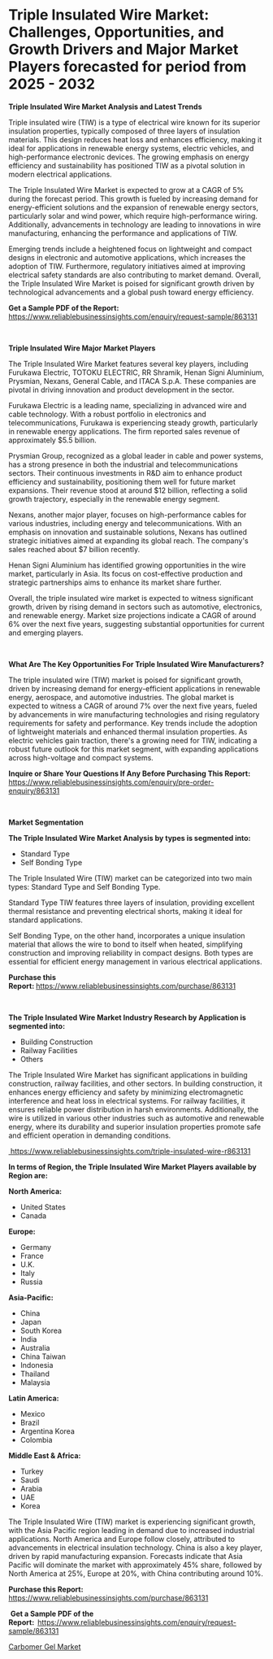 <p><h1>Triple Insulated Wire Market: Challenges, Opportunities, and Growth Drivers and Major Market Players forecasted for period from 2025 - 2032</h1></p><p><strong>Triple Insulated Wire Market Analysis and Latest Trends</strong></p>
<p><p>Triple insulated wire (TIW) is a type of electrical wire known for its superior insulation properties, typically composed of three layers of insulation materials. This design reduces heat loss and enhances efficiency, making it ideal for applications in renewable energy systems, electric vehicles, and high-performance electronic devices. The growing emphasis on energy efficiency and sustainability has positioned TIW as a pivotal solution in modern electrical applications.</p><p>The Triple Insulated Wire Market is expected to grow at a CAGR of 5% during the forecast period. This growth is fueled by increasing demand for energy-efficient solutions and the expansion of renewable energy sectors, particularly solar and wind power, which require high-performance wiring. Additionally, advancements in technology are leading to innovations in wire manufacturing, enhancing the performance and applications of TIW.</p><p>Emerging trends include a heightened focus on lightweight and compact designs in electronic and automotive applications, which increases the adoption of TIW. Furthermore, regulatory initiatives aimed at improving electrical safety standards are also contributing to market demand. Overall, the Triple Insulated Wire Market is poised for significant growth driven by technological advancements and a global push toward energy efficiency.</p></p>
<p><strong>Get a Sample PDF of the Report:&nbsp;</strong> <a href="https://www.reliablebusinessinsights.com/enquiry/request-sample/863131?utm_campaign=2268&utm_medium=2&utm_source=Github&utm_content=ia&utm_term=01042025&utm_id=triple-insulated-wire">https://www.reliablebusinessinsights.com/enquiry/request-sample/863131</a></p>
<p>&nbsp;</p>
<p><strong>Triple Insulated Wire Major Market Players</strong></p>
<p><p>The Triple Insulated Wire Market features several key players, including Furukawa Electric, TOTOKU ELECTRIC, RR Shramik, Henan Signi Aluminium, Prysmian, Nexans, General Cable, and ITACA S.p.A. These companies are pivotal in driving innovation and product development in the sector.</p><p>Furukawa Electric is a leading name, specializing in advanced wire and cable technology. With a robust portfolio in electronics and telecommunications, Furukawa is experiencing steady growth, particularly in renewable energy applications. The firm reported sales revenue of approximately $5.5 billion.</p><p>Prysmian Group, recognized as a global leader in cable and power systems, has a strong presence in both the industrial and telecommunications sectors. Their continuous investments in R&D aim to enhance product efficiency and sustainability, positioning them well for future market expansions. Their revenue stood at around $12 billion, reflecting a solid growth trajectory, especially in the renewable energy segment.</p><p>Nexans, another major player, focuses on high-performance cables for various industries, including energy and telecommunications. With an emphasis on innovation and sustainable solutions, Nexans has outlined strategic initiatives aimed at expanding its global reach. The company's sales reached about $7 billion recently.</p><p>Henan Signi Aluminium has identified growing opportunities in the wire market, particularly in Asia. Its focus on cost-effective production and strategic partnerships aims to enhance its market share further.</p><p>Overall, the triple insulated wire market is expected to witness significant growth, driven by rising demand in sectors such as automotive, electronics, and renewable energy. Market size projections indicate a CAGR of around 6% over the next five years, suggesting substantial opportunities for current and emerging players.</p></p>
<p>&nbsp;</p>
<p><strong>What Are The Key Opportunities For Triple Insulated Wire Manufacturers?</strong></p>
<p><p>The triple insulated wire (TIW) market is poised for significant growth, driven by increasing demand for energy-efficient applications in renewable energy, aerospace, and automotive industries. The global market is expected to witness a CAGR of around 7% over the next five years, fueled by advancements in wire manufacturing technologies and rising regulatory requirements for safety and performance. Key trends include the adoption of lightweight materials and enhanced thermal insulation properties. As electric vehicles gain traction, there's a growing need for TIW, indicating a robust future outlook for this market segment, with expanding applications across high-voltage and compact systems.</p></p>
<p><strong>Inquire or Share Your Questions If Any Before Purchasing This Report:</strong> <a href="https://www.reliablebusinessinsights.com/enquiry/pre-order-enquiry/863131?utm_campaign=2268&utm_medium=2&utm_source=Github&utm_content=ia&utm_term=01042025&utm_id=triple-insulated-wire">https://www.reliablebusinessinsights.com/enquiry/pre-order-enquiry/863131</a></p>
<p>&nbsp;</p>
<p><strong>Market Segmentation</strong></p>
<p><strong>The Triple Insulated Wire Market Analysis by types is segmented into:</strong></p>
<p><ul><li>Standard Type</li><li>Self Bonding Type</li></ul></p>
<p><p>The Triple Insulated Wire (TIW) market can be categorized into two main types: Standard Type and Self Bonding Type. </p><p>Standard Type TIW features three layers of insulation, providing excellent thermal resistance and preventing electrical shorts, making it ideal for standard applications. </p><p>Self Bonding Type, on the other hand, incorporates a unique insulation material that allows the wire to bond to itself when heated, simplifying construction and improving reliability in compact designs. Both types are essential for efficient energy management in various electrical applications.</p></p>
<p><strong>Purchase this Report:&nbsp;</strong><a href="https://www.reliablebusinessinsights.com/purchase/863131?utm_campaign=2268&utm_medium=2&utm_source=Github&utm_content=ia&utm_term=01042025&utm_id=triple-insulated-wire">https://www.reliablebusinessinsights.com/purchase/863131</a></p>
<p>&nbsp;</p>
<p><strong>The Triple Insulated Wire Market Industry Research by Application is segmented into:</strong></p>
<p><ul><li>Building Construction</li><li>Railway Facilities</li><li>Others</li></ul></p>
<p><p>The Triple Insulated Wire Market has significant applications in building construction, railway facilities, and other sectors. In building construction, it enhances energy efficiency and safety by minimizing electromagnetic interference and heat loss in electrical systems. For railway facilities, it ensures reliable power distribution in harsh environments. Additionally, the wire is utilized in various other industries such as automotive and renewable energy, where its durability and superior insulation properties promote safe and efficient operation in demanding conditions.</p></p>
<p><a href="https://www.reliablebusinessinsights.com/triple-insulated-wire-r863131?utm_campaign=2268&utm_medium=2&utm_source=Github&utm_content=ia&utm_term=01042025&utm_id=triple-insulated-wire">&nbsp;https://www.reliablebusinessinsights.com/triple-insulated-wire-r863131</a></p>
<p><strong>In terms of Region, the Triple Insulated Wire Market Players available by Region are:</strong></p>
<p>
    <p> <strong> North America: </strong>
        <ul>
            <li>United States</li>
            <li>Canada</li>
        </ul>
        </p> 
    <p> <strong> Europe: </strong>
        <ul>
            <li>Germany</li>
            <li>France</li>
            <li>U.K.</li>
            <li>Italy</li>
            <li>Russia</li>
        </ul>
        </p> 
    <p> <strong> Asia-Pacific: </strong>
        <ul>
            <li>China</li>
            <li>Japan</li>
            <li>South Korea</li>
            <li>India</li>
            <li>Australia</li>
            <li>China Taiwan</li>
            <li>Indonesia</li>
            <li>Thailand</li>
            <li>Malaysia</li>
        </ul>
        </p> 
    <p> <strong> Latin America: </strong>
        <ul>
            <li>Mexico</li>
            <li>Brazil</li>
            <li>Argentina Korea</li>
            <li>Colombia</li>
        </ul>
        </p> 
    <p> <strong> Middle East & Africa: </strong>
        <ul>
            <li>Turkey</li>
            <li>Saudi</li>
            <li>Arabia</li>
            <li>UAE</li>
            <li>Korea</li>
        </ul>
    </p>
    </p>
<p><p>The Triple Insulated Wire (TIW) market is experiencing significant growth, with the Asia Pacific region leading in demand due to increased industrial applications. North America and Europe follow closely, attributed to advancements in electrical insulation technology. China is also a key player, driven by rapid manufacturing expansion. Forecasts indicate that Asia Pacific will dominate the market with approximately 45% share, followed by North America at 25%, Europe at 20%, with China contributing around 10%.</p></p>
<p><strong>Purchase this Report: </strong><a href="https://www.reliablebusinessinsights.com/purchase/863131?utm_campaign=2268&utm_medium=2&utm_source=Github&utm_content=ia&utm_term=01042025&utm_id=triple-insulated-wire">https://www.reliablebusinessinsights.com/purchase/863131</a></p>
<p>&nbsp;<strong>Get a Sample PDF of the Report:&nbsp;&nbsp;</strong><a href="https://www.reliablebusinessinsights.com/enquiry/request-sample/863131?utm_campaign=2268&utm_medium=2&utm_source=Github&utm_content=ia&utm_term=01042025&utm_id=triple-insulated-wire">https://www.reliablebusinessinsights.com/enquiry/request-sample/863131</a></p>
<p><strong></strong></p>
<p><p><a href="https://github.com/LilianFaulkner65/Market-Research-Report-List-2/blob/main/carbomer-gel-market.md?utm_campaign=2268&utm_medium=2&utm_source=Github&utm_content=ia&utm_term=01042025&utm_id=triple-insulated-wire">Carbomer Gel Market</a></p></p>